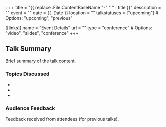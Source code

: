 +++
title = "{{ replace .File.ContentBaseName "-" " " | title }}"
description = ""
event = ""
date = {{ .Date }}
location = ""
talkstatuses = ["upcoming"]  # Options: "upcoming", "previous"

[[links]]
name = "Event Details"
url = ""
type = "conference"  # Options: "video", "slides", "conference"
+++

## Talk Summary

Brief summary of the talk content.

### Topics Discussed

-
-
-

### Audience Feedback

Feedback received from attendees (for previous talks).
